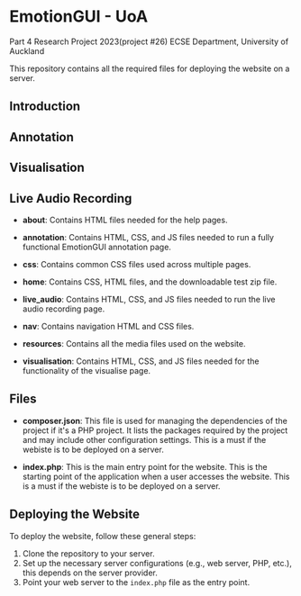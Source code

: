 # EmotionGUI - UoA

Part 4 Research Project 2023(project #26) ECSE Department, University of Auckland

This repository contains all the required files for deploying the website on a server.

## Introduction

## Annotation

## Visualisation

## Live Audio Recording



- **about**: Contains HTML files needed for the help pages.

- **annotation**: Contains HTML, CSS, and JS files needed to run a fully functional EmotionGUI annotation page.

- **css**: Contains common CSS files used across multiple pages.

- **home**: Contains CSS, HTML files, and the downloadable test zip file.

- **live_audio**: Contains HTML, CSS, and JS files needed to run the live audio recording page.

- **nav**: Contains navigation HTML and CSS files.

- **resources**: Contains all the media files used on the website.

- **visualisation**: Contains HTML, CSS, and JS files needed for the functionality of the visualise page.

## Files

- **composer.json**: This file is used for managing the dependencies of the project if it's a PHP project. It lists the packages required by the project and may include other configuration settings. This is a must if the webiste is to be deployed on a server.  

- **index.php**: This is the main entry point for the website. This is the starting point of the application when a user accesses the website. This is a must if the webiste is to be deployed on a server.  

## Deploying the Website

To deploy the website, follow these general steps:

1. Clone the repository to your server.
2. Set up the necessary server configurations (e.g., web server, PHP, etc.), this depends on the server provider.
5. Point your web server to the `index.php` file as the entry point.
